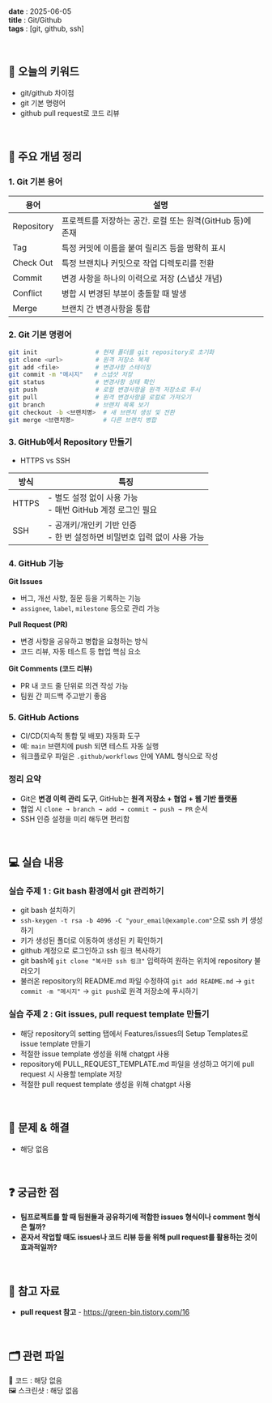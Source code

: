 
<br/>

**date** : 2025-06-05 <br/>
**title** : Git/Github <br/>
**tags** : [git, github, ssh] <br/>

<br/>

## 📌 오늘의 키워드

- git/github 차이점
- git 기본 명령어
- github pull request로 코드 리뷰

<br/>

## 🧠 주요 개념 정리

### 1. Git 기본 용어

| 용어 | 설명 |
|------|-----------|
| Repository | 프로젝트를 저장하는 공간. 로컬 또는 원격(GitHub 등)에 존재 |
| Tag |	특정 커밋에 이름을 붙여 릴리즈 등을 명확히 표시 |
| Check Out | 특정 브랜치나 커밋으로 작업 디렉토리를 전환 |
| Commit | 변경 사항을 하나의 이력으로 저장 (스냅샷 개념) |
| Conflict | 병합 시 변경된 부분이 충돌할 때 발생 |
| Merge | 브랜치 간 변경사항을 통합 |

### 2. Git 기본 명령어

``` bash
git init                # 현재 폴더를 git repository로 초기화
git clone <url>         # 원격 저장소 복제
git add <file>          # 변경사항 스테이징
git commit -m "메시지"   # 스냅샷 저장
git status              # 변경사항 상태 확인
git push                # 로컬 변경사항을 원격 저장소로 푸시
git pull                # 원격 변경사항을 로컬로 가져오기
git branch              # 브랜치 목록 보기
git checkout -b <브랜치명>  # 새 브랜치 생성 및 전환
git merge <브랜치명>        # 다른 브랜치 병합
```

### 3. GitHub에서 Repository 만들기

- HTTPS vs SSH

| 방식 | 특징 |
|------|-----------|
| HTTPS |	- 별도 설정 없이 사용 가능 <br/> - 매번 GitHub 계정 로그인 필요 |
| SSH |	- 공개키/개인키 기반 인증 <br/> - 한 번 설정하면 비밀번호 입력 없이 사용 가능 |

### 4. GitHub 기능

**Git Issues**
- 버그, 개선 사항, 질문 등을 기록하는 기능
- `assignee`, `label`, `milestone` 등으로 관리 가능

**Pull Request (PR)**
- 변경 사항을 공유하고 병합을 요청하는 방식
- 코드 리뷰, 자동 테스트 등 협업 핵심 요소

**Git Comments (코드 리뷰)**
- PR 내 코드 줄 단위로 의견 작성 가능
- 팀원 간 피드백 주고받기 좋음

### 5. GitHub Actions

- CI/CD(지속적 통합 및 배포) 자동화 도구
- 예: `main` 브랜치에 push 되면 테스트 자동 실행
- 워크플로우 파일은 `.github/workflows` 안에 YAML 형식으로 작성

### 정리 요약

- Git은 **변경 이력 관리 도구**, GitHub는 **원격 저장소 + 협업 + 웹 기반 플랫폼**
- 협업 시 `clone → branch → add → commit → push → PR` 순서
- SSH 인증 설정을 미리 해두면 편리함

<br/>

## 💻 실습 내용

### 실습 주제 1 : Git bash 환경에서 git 관리하기
- git bash 설치하기
- `ssh-keygen -t rsa -b 4096 -C "your_email@example.com"`으로 ssh 키 생성하기
- 키가 생성된 폴더로 이동하여 생성된 키 확인하기
- github 계정으로 로그인하고 ssh 링크 복사하기
- git bash에 `git clone "복사한 ssh 링크"` 입력하여 원하는 위치에 repository 불러오기
- 불러온 repository의 README.md 파일 수정하여 `git add README.md` → `git commit -m "메시지"` → `git push`로 원격 저장소에 푸시하기

### 실습 주제 2 : Git issues, pull request template 만들기
- 해당 repository의 setting 탭에서 Features/issues의 Setup Templates로 issue template 만들기
- 적절한 issue template 생성을 위해 chatgpt 사용
- repository에 PULL_REQUEST_TEMPLATE.md 파일을 생성하고 여기에 pull request 시 사용할 template 저장
- 적절한 pull request template 생성을 위해 chatgpt 사용

<br/>

## 🐛 문제 & 해결

- 해당 없음

<br/>

## ❓ 궁금한 점

- **팀프로젝트를 할 때 팀원들과 공유하기에 적합한 issues 형식이나 comment 형식은 뭘까?**
- **혼자서 작업할 때도 issues나 코드 리뷰 등을 위해 pull request를 활용하는 것이 효과적일까?**

<br/>

## 🔗 참고 자료

- **pull request 참고** - https://green-bin.tistory.com/16

<br/>

## 🗂 관련 파일

📁 코드 : 해당 없음 <br/>
🖼 스크린샷 : 해당 없음